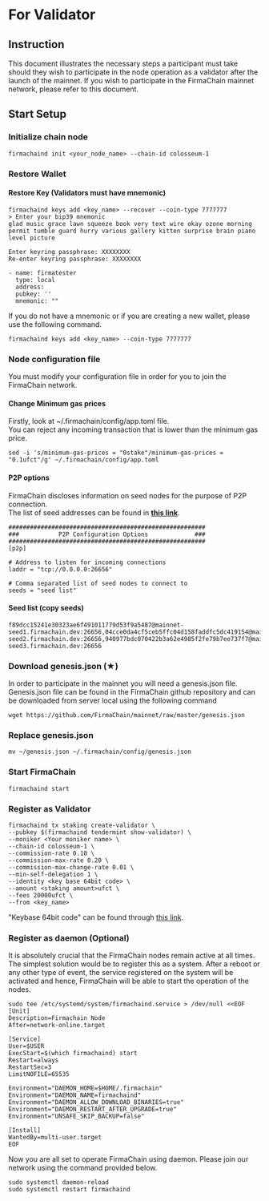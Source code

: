 # For Validator

## Instruction

This document illustrates the necessary steps a participant must take should they wish to participate in the node operation as a validator after the launch of the mainnet. If you wish to participate in the FirmaChain mainnet network, please refer to this document.

## Start Setup

### Initialize chain node

```
firmachaind init <your_node_name> --chain-id colosseum-1
```

### Restore Wallet

#### Restore Key (Validators must have mnemonic)

```
firmachaind keys add <key_name> --recover --coin-type 7777777
> Enter your bip39 mnemonic
glad music grace lawn squeeze book very text wire okay ozone morning permit tumble guard hurry various gallery kitten surprise brain piano level picture

Enter keyring passphrase: XXXXXXXX
Re-enter keyring passphrase: XXXXXXXX

- name: firmatester
  type: local
  address:
  pubkey: ''
  mnemonic: ""
```

If you do not have a mnemonic or if you are creating a new wallet, please use the following command.

```
firmachaind keys add <key_name> --coin-type 7777777
```

### Node configuration file

You must modify your configuration file in order for you to join the FirmaChain network.

#### Change Minimum gas prices

Firstly, look at \~/.firmachain/config/app.toml file.\
You can reject any incoming transaction that is lower than the minimum gas price.

```
sed -i 's/minimum-gas-prices = "0stake"/minimum-gas-prices = "0.1ufct"/g' ~/.firmachain/config/app.toml
```

#### P2P options

FirmaChain discloses information on seed nodes for the purpose of P2P connection.\
The list of seed addresses can be found in [**this link**](https://github.com/FirmaChain/mainnet).

```
#######################################################
###           P2P Configuration Options             ###
#######################################################
[p2p]

# Address to listen for incoming connections
laddr = "tcp://0.0.0.0:26656"

# Comma separated list of seed nodes to connect to
seeds = "seed list"
```

#### Seed list (copy seeds)

```
f89dcc15241e30323ae6f491011779d53f9a5487@mainnet-seed1.firmachain.dev:26656,04cce0da4cf5ceb5ffc04d158faddfc5dc419154@mainnet-seed2.firmachain.dev:26656,940977bdc070422b3a62e4985f2fe79b7ee737f7@mainnet-seed3.firmachain.dev:26656
```

### Download genesis.json (★)

In order to participate in the mainnet you will need a genesis.json file. Genesis.json file can be found in the FirmaChain github repository and can be downloaded from server local using the following command

```
wget https://github.com/FirmaChain/mainnet/raw/master/genesis.json
```

### Replace genesis.json

```
mv ~/genesis.json ~/.firmachain/config/genesis.json
```

### Start FirmaChain

```
firmachaind start
```

### Register as Validator

```
firmachaind tx staking create-validator \
--pubkey $(firmachaind tendermint show-validator) \
--moniker <Your moniker name> \
--chain-id colosseum-1 \
--commission-rate 0.10 \
--commission-max-rate 0.20 \
--commission-max-change-rate 0.01 \
--min-self-delegation 1 \
--identity <key base 64bit code> \
--amount <staking amount>ufct \
--fees 20000ufct \
--from <key_name>
```

"Keybase 64bit code" can be found through [this link](edit-validator-description.md#how-to-get-identity-64bit-code).

### Register as daemon (Optional)

It is absolutely crucial that the FirmaChain nodes remain active at all times. The simplest solution would be to register this as a system. After a reboot or any other type of event, the service registered on the system will be activated and hence, FirmaChain will be able to start the operation of the nodes.

```
sudo tee /etc/systemd/system/firmachaind.service > /dev/null <<EOF  
[Unit]
Description=Firmachain Node
After=network-online.target

[Service]
User=$USER
ExecStart=$(which firmachaind) start
Restart=always
RestartSec=3
LimitNOFILE=65535

Environment="DAEMON_HOME=$HOME/.firmachain"
Environment="DAEMON_NAME=firmachaind"
Environment="DAEMON_ALLOW_DOWNLOAD_BINARIES=true"
Environment="DAEMON_RESTART_AFTER_UPGRADE=true"
Environment="UNSAFE_SKIP_BACKUP=false"

[Install]
WantedBy=multi-user.target
EOF
```

Now you are all set to operate FirmaChain using daemon. Please join our network using the command provided below.

```
sudo systemctl daemon-reload
sudo systemctl restart firmachaind
```
